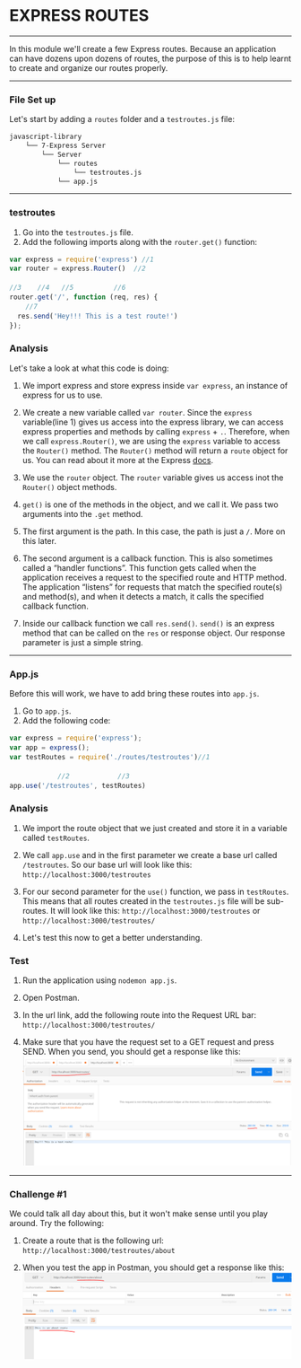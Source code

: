 # EXPRESS ROUTES
---
In this module we'll create a few Express routes. Because an application can have dozens upon dozens of routes, the purpose of this is to help learnt to create and organize our routes properly.

<hr>

### File Set up
Let's start by adding a `routes` folder and a `testroutes.js` file:

```
javascript-library
    └── 7-Express Server
        └── Server
            └── routes
                └── testroutes.js
            └── app.js
```
<hr>
                
### testroutes

1. Go into the `testroutes.js` file.
2. Add the following imports along with the `router.get()` function:

```js
var express = require('express') //1
var router = express.Router()  //2

//3    //4   //5          //6
router.get('/', function (req, res) {
    //7
  res.send('Hey!!! This is a test route!')
});
```

### Analysis
Let's take a look at what this code is doing:
1. We import express and store express inside `var express`, an instance of express for us to use.
2. We create a new variable called `var router`. Since the `express` variable(line 1) gives us access into the express library, we can access express properties and methods by calling `express` + `.`. Therefore, when we call `express.Router()`, we are using the `express` variable to access the `Router()` method. The `Router()` method will return a `route` object for us. You can read about it more at the Express [docs](https://expressjs.com/en/4x/api.html#router). 

3. We use the `router` object. The `router` variable gives us access inot the `Router()` object methods. 
4. `get()` is one of the methods in the object, and we call it. We pass two arguments into the `.get` method.
5. The first argument is the path. In this case, the path is just a `/`. More on this later.
6. The second argument is a callback function. This is also sometimes called a “handler functions”. This function gets called when the application receives a request to the specified route and HTTP method. The application “listens” for requests that match the specified route(s) and method(s), and when it detects a match, it calls the specified callback function.
7. Inside our callback function we call `res.send()`. `send()` is an express method that can be called on the `res` or response object. Our response parameter is just a simple string. 

<hr >

### App.js
Before this will work, we have to add bring these routes into `app.js`. 

1. Go to `app.js`.
2. Add the following code:

```js
var express = require('express');
var app = express();
var testRoutes = require('./routes/testroutes')//1

            //2            //3
app.use('/testroutes', testRoutes) 

```

### Analysis
1. We import the route object that we just created and store it in a variable called `testRoutes`.
2. We call `app.use` and in the first parameter we create a base url called `/testroutes`. So our base url will look like this:
`http://localhost:3000/testroutes`
3. For our second parameter for the `use()` function, we pass in `testRoutes`. This means that all routes created in the `testroutes.js` file will be sub-routes. It will look like this:
`http://localhost:3000/testroutes` or `http://localhost:3000/testroutes/`

4. Let's test this now to get a better understanding.

### Test
1. Run the application using `nodemon app.js`.
2. Open Postman.
3. In the url link, add the following route into the Request URL bar:
`http://localhost:3000/testroutes/`

4. Make sure that you have the request set to a GET request and press SEND. When you send, you should get a response like this:
![screenshot](assets/01-testroute.PNG)

<hr />


### Challenge #1
We could talk all day about this, but it won't make sense until you play around. Try the following:
1. Create a route that is the following url:
`http://localhost:3000/testroutes/about`

2. When you test the app in Postman, you should get a response like this:
![screenshot](assets/02-testroute-about.PNG)

